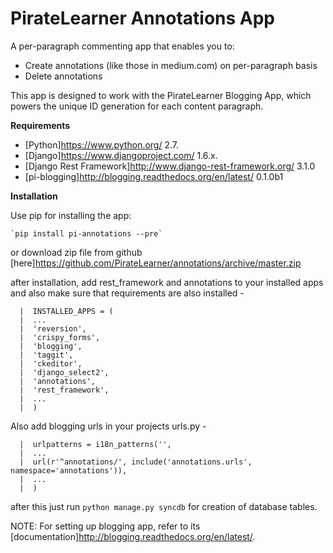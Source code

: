PirateLearner Annotations App
=====================================

A per-paragraph commenting app that enables you to:

- Create annotations (like those in medium.com) on per-paragraph basis
- Delete annotations

This app is designed to work with the PirateLearner Blogging App, which powers the unique ID generation for each content paragraph.

**Requirements**

- [Python]<https://www.python.org/> 2.7.
- [Django]<https://www.djangoproject.com/> 1.6.x.
- [Django Rest Framework]<http://www.django-rest-framework.org/> 3.1.0
- [pi-blogging]<http://blogging.readthedocs.org/en/latest/> 0.1.0b1

**Installation**

Use pip for installing the app:

    `pip install pi-annotations --pre`

or download zip file from github [here]<https://github.com/PirateLearner/annotations/archive/master.zip>

after installation, add rest_framework and annotations to your installed apps and also make sure that requirements are also installed -

      |  INSTALLED_APPS = (
      |  ...
      |  'reversion',
      |  'crispy_forms',
      |  'blogging',
      |  'taggit',
      |  'ckeditor',
      |  'django_select2',
      |  'annotations',
      |  'rest_framework',
      |  ...
      |  )

Also add blogging urls in your projects urls.py -

      |  urlpatterns = i18n_patterns('',
      |  ...
      |  url(r'^annotations/', include('annotations.urls', namespace='annotations')),
      |  ...
      |  )

after this just run ``python manage.py syncdb`` for creation of database tables.

NOTE: For setting up blogging app, refer to its [documentation]<http://blogging.readthedocs.org/en/latest/>.